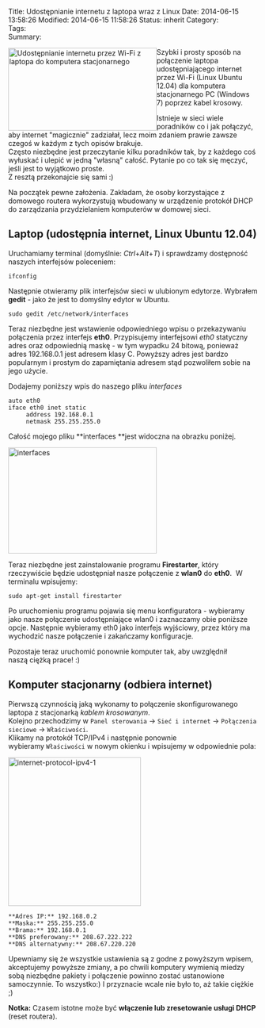 Title:      Udostępnianie internetu z laptopa wraz z Linux
Date:       2014-06-15 13:58:26
Modified:   2014-06-15 11:58:26
Status:     inherit
Category:   
Tags:       
Summary: 


<div style="float: left;">
  <a href="http://blog.egel.pl/?attachment_id=1143" rel="attachment wp-att-1143"><img src="http://blog.egel.pl/media/0-lan-300x167.png" alt="Udostępnianie internetu przez Wi-Fi z laptopa do komputera stacjonarnego" width="300" height="167" class="alignleft size-medium wp-image-1143" /></a>
</div>

Szybki i prosty sposób na połączenie laptopa udostępniającego internet przez Wi-Fi (Linux Ubuntu 12.04) dla komputera stacjonarnego PC (Windows 7) poprzez kabel krosowy.

<!--more-->

Istnieje w sieci wiele poradników co i jak połączyć, aby internet "magicznie" zadziałał, lecz moim zdaniem prawie zawsze czegoś w każdym z tych opisów brakuje.  
Często niezbędne jest przeczytanie kilku poradników tak, by z każdego coś wyłuskać i ulepić w jedną "własną" całość. Pytanie po co tak się męczyć, jeśli jest to wyjątkowo proste.  
Z resztą przekonajcie się sami :)

Na początek pewne założenia. Zakładam, że osoby korzystające z domowego routera wykorzystują wbudowany w urządzenie protokół DHCP do zarządzania przydzielaniem komputerów w domowej sieci.

## Laptop (udostępnia internet, Linux Ubuntu 12.04)

Uruchamiamy terminal (domyślnie: *Ctrl*+*Alt*+*T*) i sprawdzamy dostępność naszych interfejsów poleceniem:

    ifconfig
    

Następnie otwieramy plik interfejsów sieci w ulubionym edytorze. Wybrałem **gedit** - jako że jest to domyślny edytor w Ubuntu.

    sudo gedit /etc/network/interfaces 
    

Teraz niezbędne jest wstawienie odpowiedniego wpisu o przekazywaniu połączenia przez interfejs **eth0**. Przypisujemy interfejsowi *eth0* statyczny adres oraz odpowiednią maskę - w tym wypadku 24 bitową, ponieważ adres 192.168.0.1 jest adresem klasy C. Powyższy adres jest bardzo popularnym i prostym do zapamiętania adresem stąd pozwoliłem sobie na jego użycie.

Dodajemy poniższy wpis do naszego pliku *interfaces*

    auto eth0
    iface eth0 inet static
         address 192.168.0.1
         netmask 255.255.255.0  
    

Całość mojego pliku **interfaces **jest widoczna na obrazku poniżej.

<a href="http://blog.egel.pl/udostepnianie-internetu-z-laptopa-wraz-z-linux-ubuntu/interfaces-2/" rel="attachment wp-att-1153"><img src="http://blog.egel.pl/media/interfaces-300x214.png" alt="interfaces" width="300" height="214" class="alignright size-medium wp-image-1153" /></a>

Teraz niezbędne jest zainstalowanie programu **Firestarter**, który rzeczywiście będzie udostępniał nasze połączenie z **wlan0** do **eth0**.  W terminalu wpisujemy:

    sudo apt-get install firestarter
    

Po uruchomieniu programu pojawia się menu konfiguratora - wybieramy jako nasze połączenie udostępniające wlan0 i zaznaczamy obie poniższe opcje. Następnie wybieramy eth0 jako interfejs wyjściowy, przez który ma wychodzić nasze połączenie i zakańczamy konfiguracje.

Pozostaje teraz uruchomić ponownie komputer tak, aby uwzględnił naszą ciężką prace! :)

## Komputer stacjonarny (odbiera internet)

Pierwszą czynnością jaką wykonamy to połączenie skonfigurowanego laptopa z stacjonarką *kablem krosowanym*.  
Kolejno przechodzimy w `Panel sterowania` -> `Sieć i internet` -> `Połączenia sieciowe` -> `Właściwości`.  
Klikamy na protokół TCP/IPv4 i następnie ponownie wybieramy `Właściwości` w nowym okienku i wpisujemy w odpowiednie pola:

<a href="http://blog.egel.pl/udostepnianie-internetu-z-laptopa-wraz-z-linux-ubuntu/untitled-1-2/" rel="attachment wp-att-1152"><img src="http://blog.egel.pl/media/Untitled-1-268x300.png" alt="internet-protocol-ipv4-1" width="268" height="300" class="alignright size-medium wp-image-1152" /></a>

    **Adres IP:** 192.168.0.2 
    **Maska:** 255.255.255.0 
    **Brama:** 192.168.0.1 
    **DNS preferowany:** 208.67.222.222 
    **DNS alternatywny:** 208.67.220.220
    

Upewniamy się że wszystkie ustawienia są z godne z powyższym wpisem, akceptujemy powyższe zmiany, a po chwili komputery wymienią miedzy sobą niezbędne pakiety i połączenie powinno zostać ustanowione samoczynnie. To wszystko:) I przyznacie wcale nie było to, aż takie ciężkie ;)

**Notka:** Czasem istotne może być **włączenie lub zresetowanie usługi DHCP** (reset routera).
